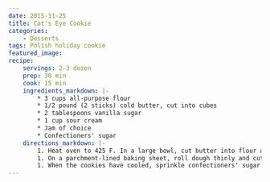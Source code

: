 ```yaml
---
date: 2015-11-25
title: Cat's Eye Cookie
categories:
    - Desserts
tags: Polish holiday cookie
featured_image: 
recipe:
    servings: 2-3 dozen
    prep: 30 min
    cook: 15 min
    ingredients_markdown: |-
        * 3 cups all-purpose flour
        * 1/2 pound (2 sticks) cold butter, cut into cubes
        * 2 tablespoons vanilla sugar
        * 1 cup sour cream
        * Jam of choice
        * Confectioners' sugar
    directions_markdown: |-
        1. Heat oven to 425 F. In a large bowl, cut butter into flour as for pie dough. Add vanilla sugar and sour cream, and bring together quickly. Wrap dough in plastic and refrigerate for 2 hours.
        1. On a parchment-lined baking sheet, roll dough thinly and cut into circles of the diameter you wish, leaving 1 inch between. Using a smaller, round cutter, cut the center out of half the circles. Remove scraps, reroll and cut more cookies. Bake 10-15 minutes or until turning lightly brown around the edges.
        1. When the cookies have cooled, sprinkle confectioners' sugar on those with holes and spread a light layer of jam on the whole cookies. Press them together lightly, confectioners' sugar and jam sides up. When set, store tightly covered.
---
```

